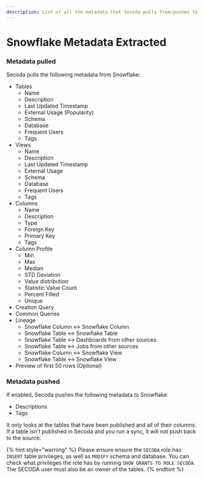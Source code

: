 ```yaml
---
description: List of all the metadata that Secoda pulls from/pushes to Snowflake
---
```


# Snowflake Metadata Extracted

### Metadata pulled

Secoda pulls the following metadata from Snowflake:

* Tables
  * Name
  * Description
  * Last Updated Timestamp
  * External Usage (Popularity)
  * Schema
  * Database
  * Frequent Users
  * Tags
* Views
  * Name
  * Description
  * Last Updated Timestamp
  * External Usage
  * Schema
  * Database
  * Frequent Users
  * Tags
* Columns
  * Name
  * Description
  * Type
  * Foreign Key
  * Primary Key
  * Tags
* Column Profile
  * Min
  * Max
  * Median
  * STD Deviation
  * Value distribution
  * Statistic Value Count
  * Percent Filled&#x20;
  * Unique
* Creation Query
* Common Queries
* Lineage
  * Snowflake Column <-> Snowflake Column
  * Snowflake Table <-> Snowflake Table
  * Snowflake Table <-> Dashboards from other sources
  * Snowflake Table <-> Jobs from other sources
  * Snowflake Column <-> Snowflake View
  * Snowflake Table <-> Snowflake View
* Preview of first 50 rows (Optional)

### Metadata pushed

If enabled, Secoda pushes the following metadata to Snowflake:

* Descriptions
* Tags

It only looks at the tables that have been published and all of their columns. If a table isn't published in Secoda and you run a sync, it will not push back to the source.

{% hint style="warning" %}
Please ensure ensure the `SECODA` role has `INSERT` table privileges, as well as `MODIFY` schema and database. You can check what privileges the role has by running `SHOW GRANTS TO ROLE SECODA`. The SECODA user must also be an owner of the tables.
{% endhint %}

